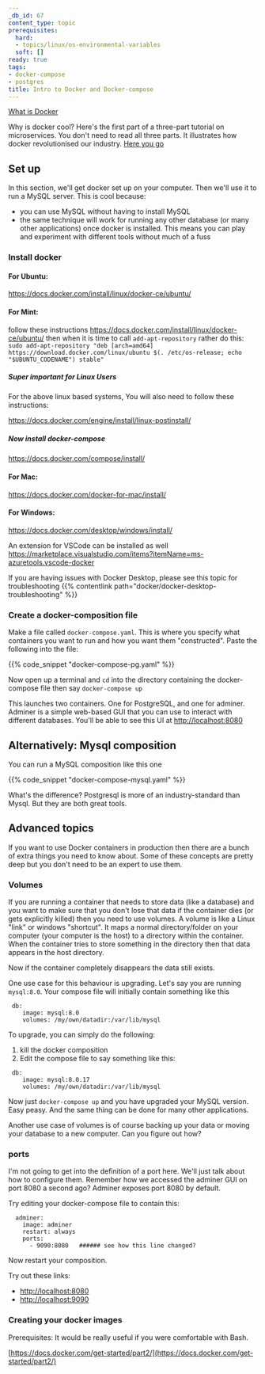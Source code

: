 ```yaml
---
_db_id: 67
content_type: topic
prerequisites:
  hard:
  - topics/linux/os-environmental-variables
  soft: []
ready: true
tags:
- docker-compose
- postgres
title: Intro to Docker and Docker-compose
---
```


[What is Docker](https://opensource.com/resources/what-docker)

Why is docker cool? Here's the first part of a three-part tutorial on microservices. You don't need to read all three parts. It illustrates how docker revolutionised our industry. [Here you go](https://www.codementor.io/@sheena/hello-microservice-deployment-part-1-docker-kw9ejpd9o)

## Set up

In this section, we'll get docker set up on your computer. Then we'll use it to run a MySQL server. This is cool because:

- you can use MySQL without having to install MySQL
- the same technique will work for running any other database (or many other applications) once docker is installed. This means you can play and experiment with different tools without much of a fuss

### Install docker

#### For Ubuntu:

https://docs.docker.com/install/linux/docker-ce/ubuntu/

#### For Mint:

follow these instructions https://docs.docker.com/install/linux/docker-ce/ubuntu/ then when it is time to call `add-apt-repository` rather do this:
   `sudo add-apt-repository "deb [arch=amd64] https://download.docker.com/linux/ubuntu $(. /etc/os-release; echo "$UBUNTU_CODENAME") stable"`

##### Super important for Linux Users

For the above linux based systems, You will also need to follow these instructions:

https://docs.docker.com/engine/install/linux-postinstall/

##### Now install docker-compose

https://docs.docker.com/compose/install/

#### For Mac:

https://docs.docker.com/docker-for-mac/install/

#### For Windows:

https://docs.docker.com/desktop/windows/install/

An extension for VSCode can be installed as well https://marketplace.visualstudio.com/items?itemName=ms-azuretools.vscode-docker

If you are having issues with Docker Desktop, please see this topic for troubleshooting {{% contentlink path="docker/docker-desktop-troubleshooting" %}}

### Create a docker-composition file

Make a file called `docker-compose.yaml`. This is where you specify what containers you want to run and how you want them "constructed". Paste the following into the file:

{{% code_snippet "docker-compose-pg.yaml" %}}

Now open up a terminal and `cd` into the directory containing the docker-compose file then say `docker-compose up`

This launches two containers. One for PostgreSQL, and one for adminer. Adminer is a simple web-based GUI that you can use to interact with different databases. You'll be able to see this UI at [http://localhost:8080](http://localhost:8080)

## Alternatively: Mysql composition

You can run a MySQL composition like this one

{{% code_snippet "docker-compose-mysql.yaml" %}}

What's the difference? Postgresql is more of an industry-standard than Mysql. But they are both great tools.

## Advanced topics

If you want to use Docker containers in production then there are a bunch of extra things you need to know about. Some of these concepts are pretty deep but you don't need to be an expert to use them.

### Volumes

If you are running a container that needs to store data (like a database) and you want to make sure that you don't lose that data if the container dies (or gets explicitly killed) then you need to use volumes. A volume is like a Linux "link" or windows "shortcut". It maps a normal directory/folder on your computer (your computer is the host) to a directory within the container. When the container tries to store something in the directory then that data appears in the host directory.

Now if the container completely disappears the data still exists.

One use case for this behaviour is upgrading. Let's say you are running `mysql:8.0`. Your compose file will initially contain something like this

```
 db:
    image: mysql:8.0
    volumes: /my/own/datadir:/var/lib/mysql
```

To upgrade, you can simply do the following:

1. kill the docker composition
2. Edit the compose file to say something like this:

```
 db:
    image: mysql:8.0.17
    volumes: /my/own/datadir:/var/lib/mysql
```

Now just `docker-compose up` and you have upgraded your MySQL version. Easy peasy. And the same thing can be done for many other applications.

Another use case of volumes is of course backing up your data or moving your database to a new computer. Can you figure out how?

### ports

I'm not going to get into the definition of a port here. We'll just talk about how to configure them. Remember how we accessed the adminer GUI on port 8080 a second ago? Adminer exposes port 8080 by default.

Try editing your docker-compose file to contain this:

```
  adminer:
    image: adminer
    restart: always
    ports:
      - 9090:8080   ###### see how this line changed?
```

Now restart your composition.

Try out these links:

- [http://localhost:8080](http://localhost:8080)
- [http://localhost:9090](http://localhost:9090)

### Creating your docker images

Prerequisites: It would be really useful if you were comfortable with Bash.

[https://docs.docker.com/get-started/part2/](https://docs.docker.com/get-started/part2/)